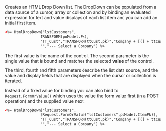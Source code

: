 ﻿Creates an HTML Drop Down list. The DropDown can be populated from a data source of a cursor, array or collection and by binding an evaluated expression for text and value displays of each list item and you can add an initial first item.

```html
<%= HtmlDropDown("lstCustomers",
                TRANSFORM(poModel.Pk),
                "TT_Cust","TRANSFORM(ttCust.pk)","Company + [(] + ttCust.Careof + [)]",
                "","--- Select a Company") %>
```

The first value is the name of the control. The second parameter is the single value that is bound and matches the selected **value** of the control. 

The third, fourth and fifth parameters describe the list data source, and the value and display fields that are displayed when the cursor or collection is iterated.

Instead of a fixed value for binding you can also bind to `Request.FormOrValue()` which uses the value the form value first (in a POST operation) and the supplied value next:

```html
<%= HtmlDropDown("lstCustomers",
                [Request.FormOrValue("lstCustomers",poModel.ItemPk)],
                "TT_Cust","TRANSFORM(ttCust.pk)","Company + [(] + ttCust.Careof + [)]",
                "","--- Select a Company") %>
```